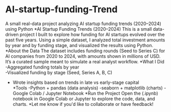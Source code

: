 # AI-startup-funding-Trend
A small real-data project analyzing AI startup funding trends (2020–2024) using Python
*AI Startup Funding Trends (2020–2024)
This is a small data-driven project I built to explore how funding for AI startups evolved over the past five years. Using a simple dataset, I analyzed total investment amounts by year and by funding stage, and visualized the results using Python.
*About the Data
The dataset includes funding rounds (Seed to Series C) for AI companies from 2020 to 2024, with amounts shown in millions of USD. It’s a curated sample meant to simulate a real analyst workflow.
*What I Did
-Aggregated funding totals by year  
-Visualized funding by stage (Seed, Series A, B, C)  
- Wrote insights based on trends in late vs early-stage capital  
*Tools
-Python + pandas (data analysis)
-seaborn + matplotlib (charts)
-Google Colab / Jupyter Notebook
*Run the Project
Open the (.ipynb) notebook in Google Colab or Jupyter to explore the code, data, and charts.
*Let me know if you'd like to collaborate or have feedback!
